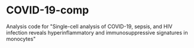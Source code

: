 # COVID-19-comp

Analysis code for "Single-cell analysis of COVID-19, sepsis, and HIV infection reveals hyperinflammatory and immunosuppressive signatures in monocytes"